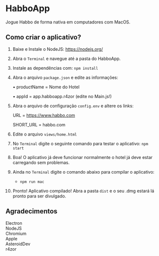 # HabboApp
Jogue Habbo de forma nativa em computadores com MacOS.

## Como criar o aplicativo?
1. Baixe e Instale o NodeJS: https://nodejs.org/
 
2. Abra o `Terminal` e navegue até a pasta do HabboApp.

3. Instale as dependências com: `npm install`

4. Abra o arquivo `package.json` e edite as informações:

    • productName = Nome do Hotel
    
    • appId = app.habboapp.r4zor (edite no Main.js!)

5. Abra o arquivo de configuração `config.env` e altere os links:

    URL = https://www.habbo.com
    
    SHORT_URL = habbo.com
    
6. Edite o arquivo `views/home.html`

7. No `Terminal` digite o seguinte comando para testar o aplicativo: `npm start` 

8. Boa! O aplicativo já deve funcionar normalmente o hotel já deve estar carregando sem problemas.

9. Ainda no `Terminal` digite o comando abaixo para compilar o aplicativo:
    * `npm run mac` 
    
10. Pronto! Aplicativo compilado! Abra a pasta `dist` e o seu .dmg estará lá pronto para ser divulgado.

## Agradecimentos
Electron<br>
NodeJS<br>
Chromium<br>
Apple<br>
AsteroidDev<br>
r4zor<br>

